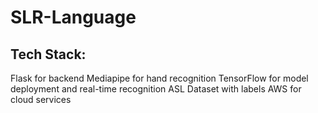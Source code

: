 # SLR-Language
## Tech Stack:
Flask for backend
Mediapipe for hand recognition
TensorFlow for model deployment and real-time recognition
ASL Dataset with labels
AWS for cloud services